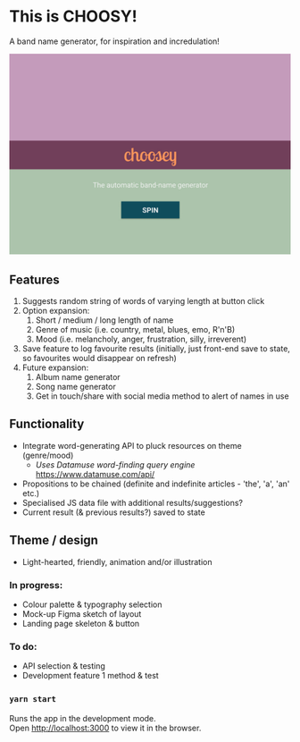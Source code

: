 # This is CHOOSY!
A band name generator, for inspiration and incredulation!

![Choosy landing page mock-up](choosy-landing.jpg)

## Features

1.  Suggests random string of words of varying length at button click
2.  Option expansion:
    1. Short / medium / long length of name
    2. Genre of music (i.e. country, metal, blues, emo, R'n'B)
    3. Mood (i.e. melancholy, anger, frustration, silly, irreverent)
3.  Save feature to log favourite results (initially, just front-end save to state, so favourites would disappear on refresh)
4.  Future expansion:
    1. Album name generator
    2. Song name generator
    3. Get in touch/share with social media method to alert of names in use

## Functionality

*   Integrate word-generating API to pluck resources on theme (genre/mood)
    *   _Uses Datamuse word-finding query engine_ https://www.datamuse.com/api/
*   Propositions to be chained (definite and indefinite articles - 'the', 'a', 'an' etc.)
*   Specialised JS data file with additional results/suggestions?
*   Current result (& previous results?) saved to state

## Theme / design

*   Light-hearted, friendly, animation and/or illustration

### In progress:

*   Colour palette & typography selection
*   Mock-up Figma sketch of layout
*   Landing page skeleton & button

### To do:

*   API selection & testing
*   Development feature 1 method & test

### `yarn start`

Runs the app in the development mode.\
Open [http://localhost:3000](http://localhost:3000) to view it in the browser.
